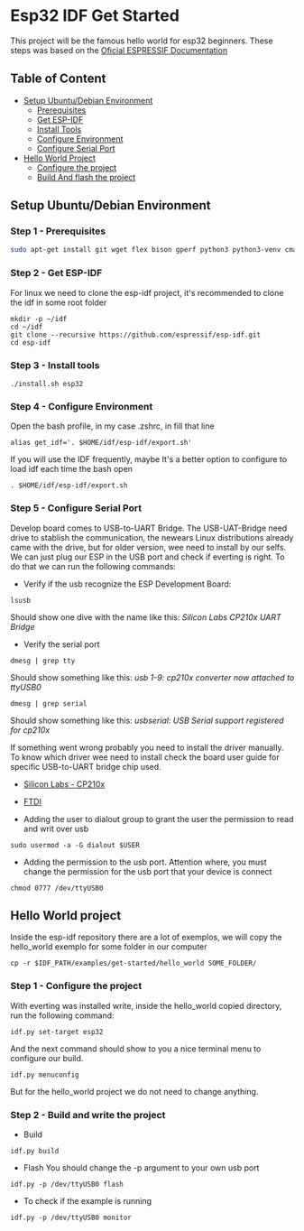# Esp32 IDF Get Started 

This project will be the famous hello world for esp32 beginners. These steps was based on the [Oficial ESPRESSIF Documentation](https://docs.espressif.com/projects/esp-idf/en/latest/esp32/get-started/linux-macos-setup.html)

## Table of Content
- [Setup Ubuntu/Debian Environment](#setup-ubuntudebian-environment)
  - [Prerequisites](#step-1---prerequisites)
  - [Get ESP-IDF](#step-2---get-esp-idf)
  - [Install Tools](#step-3---install-tools)
  - [Configure Environment](#step-4---configure-environment)
  - [Configure Serial Port](#step-5---configure-serial-port)
- [Hello World Project](#hello-world-project)
  - [Configure the project](#step-1---configure-the-project)
  - [Build And flash the project](#step-2---build-and-write-the-project)

## Setup Ubuntu/Debian Environment

### Step 1 - Prerequisites

```bash
sudo apt-get install git wget flex bison gperf python3 python3-venv cmake ninja-build ccache libffi-dev libssl-dev dfu-util libusb-1.0-0
```

### Step 2 - Get ESP-IDF

For linux we need to clone the esp-idf project, it's recommended to clone the idf in some root folder

```
mkdir -p ~/idf
cd ~/idf
git clone --recursive https://github.com/espressif/esp-idf.git
cd esp-idf
```

### Step 3 - Install tools

```
./install.sh esp32
```

### Step 4 - Configure Environment

Open the bash profile, in my case .zshrc, in fill that line

```
alias get_idf='. $HOME/idf/esp-idf/export.sh'
```

If you will use the IDF frequently, maybe It's a better option to configure to load idf each time the bash open

```
. $HOME/idf/esp-idf/export.sh
```

### Step 5 - Configure Serial Port

Develop board comes to USB-to-UART Bridge. The USB-UAT-Bridge need drive to stablish the communication, the newears Linux distributions already came with the drive, but for older version, wee need to install by our selfs. We can just plug our ESP in the USB port and check if everting is right. To do that we can run the following commands:

- Verify if the usb recognize the ESP Development Board:
```
lsusb
```
Should show one dive with the name like this: *Silicon Labs CP210x UART Bridge*

- Verify the serial port
```
dmesg | grep tty
```
Should show something like this: *usb 1-9: cp210x converter now attached to ttyUSB0*

```
dmesg | grep serial
```
Should show something like this: *usbserial: USB Serial support registered for cp210x*

If something went wrong probably you need to install the driver manually. To know which driver wee need to install check the board user guide for specific USB-to-UART bridge chip used.

- [Silicon Labs - CP210x](https://www.silabs.com/developers/usb-to-uart-bridge-vcp-drivers?tab=downloads)
- [FTDI](https://ftdichip.com/drivers/vcp-drivers/)

- Adding the user to dialout group to grant the user the permission to read and writ over usb
```
sudo usermod -a -G dialout $USER
```

- Adding the permission to the usb port. Attention where, you must change the permission for the usb port that your device is connect

```
chmod 0777 /dev/ttyUSB0
```

## Hello World project

Inside the esp-idf repository there are a lot of exemplos, we will copy the hello_world exemplo for some folder in our computer

```
cp -r $IDF_PATH/examples/get-started/hello_world SOME_FOLDER/
```

### Step 1 - Configure the project

With everting was installed write, inside the hello_world copied directory, run the following command:

```
idf.py set-target esp32
```

And the next command should show to you a nice terminal menu to configure our build.
```
idf.py menuconfig
```

But for the hello_world project we do not need to change anything.

### Step 2 - Build and write the project

- Build

```
idf.py build
```

- Flash
You should change the -p argument to your own usb port

```
idf.py -p /dev/ttyUSB0 flash
```

- To check if the example is running

```
idf.py -p /dev/ttyUSB0 monitor
```